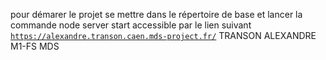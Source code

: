 pour démarer le projet se mettre dans le répertoire de base et lancer la commande 
  node server start
  accessible par le lien suivant <code>https://alexandre.transon.caen.mds-project.fr/</code>
TRANSON ALEXANDRE M1-FS MDS
